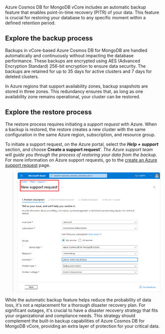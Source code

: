 Azure Cosmos DB for MongoDB vCore includes an automatic backup feature that enables point-in-time recovery (PITR) of your data. This feature is crucial for restoring your database to any specific moment within a defined retention period.

## Explore the backup process

Backups in vCore-based Azure Cosmos DB for MongoDB are handled automatically and continuously without impacting the database performance. These backups are encrypted using AES (Advanced Encryption Standard) 256-bit encryption to ensure data security. The backups are retained for up to 35 days for active clusters and 7 days for deleted clusters.

In Azure regions that support availability zones, backup snapshots are stored in three zones. This redundancy ensures that, as long as one availability zone remains operational, your cluster can be restored.

## Explore the restore process

The restore process requires initiating a *support request* with Azure. When a backup is restored, the restore creates a new cluster with the same configuration in the same Azure region, subscription, and resource group.

To initiate a support request, on the Azure portal, select the ***Help + support*** section, and choose **Create a support request**'. *The Azure support team will guide you through the process of restoring your data from the backup*. For more information on Azure support requests, go to the [create an Azure support request](/azure/azure-portal/supportability/how-to-create-azure-support-request) page.

> ![Screenshot of the restore request.](../media/4-restore-request.png)

While the automatic backup feature helps reduce the probability of data loss, it's not a replacement for a thorough disaster recovery plan. For significant outages, it's crucial to have a disaster recovery strategy that fits your organizational and compliance needs. This strategy should complement the built-in backup capabilities of Azure Cosmos DB for MongoDB vCore, providing an extra layer of protection for your critical data.
